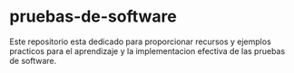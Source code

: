 # pruebas-de-software
Este repositorio esta dedicado para proporcionar recursos y ejemplos practicos para el aprendizaje y la implementacion efectiva de las pruebas de software.
